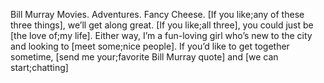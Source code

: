 Bill Murray Movies. Adventures. Fancy Cheese. [If you like;any of these three things], we’ll get along great. [If you like;all three], you could just be [the love of;my life]. Either way, I’m a fun-loving girl who’s new to the city and looking to [meet some;nice people]. If you’d like to get together sometime, [send me your;favorite Bill Murray quote] and [we can start;chatting]